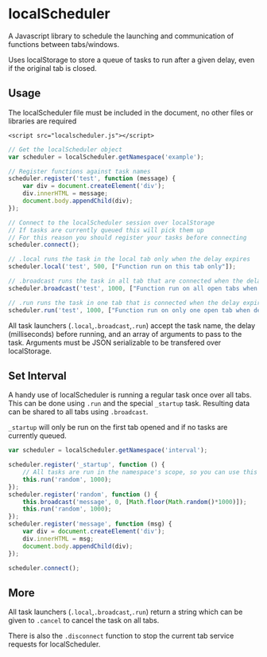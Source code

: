 localScheduler
==============

A Javascript library to schedule the launching and communication of functions
between tabs/windows.

Uses localStorage to store a queue of tasks to run after a given delay, even if
the original tab is closed.

Usage
-----
The localScheduler file must be included in the document, no other files or
libraries are required

`<script src="localscheduler.js"></script>`

```javascript
// Get the localScheduler object
var scheduler = localScheduler.getNamespace('example');

// Register functions against task names
scheduler.register('test', function (message) {
	var div = document.createElement('div');
    div.innerHTML = message;
    document.body.appendChild(div);
});

// Connect to the localScheduler session over localStorage
// If tasks are currently queued this will pick them up
// For this reason you should register your tasks before connecting
scheduler.connect();

// .local runs the task in the local tab only when the delay expires
scheduler.local('test', 500, ["Function run on this tab only"]);

// .broadcast runs the task in all tab that are connected when the delay expires
scheduler.broadcast('test', 1000, ["Function run on all open tabs when delay expires"]);

// .run runs the task in one tab that is connected when the delay expires
scheduler.run('test', 1000, ["Function run on only one open tab when delay expires"]);
```

All task launchers (`.local`,`.broadcast`,`.run`) accept the task name, the
delay (milliseconds) before running, and an array of arguments to pass to the
task. Arguments must be JSON serializable to be transfered over localStorage.


Set Interval
------------
A handy use of localScheduler is running a regular task once over all tabs.
This can be done using `.run` and the special `_startup` task. Resulting data
can be shared to all tabs using `.broadcast`.

`_startup` will only be run on the first tab opened and if no tasks are
currently queued.

```javascript
var scheduler = localScheduler.getNamespace('interval');

scheduler.register('_startup', function () {
	// All tasks are run in the namespace's scope, so you can use this to reference it
	this.run('random', 1000);
});
scheduler.register('random', function () {
	this.broadcast('message', 0, [Math.floor(Math.random()*1000)]);
	this.run('random', 1000);
});
scheduler.register('message', function (msg) {
	var div = document.createElement('div');
    div.innerHTML = msg;
    document.body.appendChild(div);
});

scheduler.connect();
```

More
----
All task launchers (`.local`,`.broadcast`,`.run`) return a string which can be
given to `.cancel` to cancel the task on all tabs.

There is also the `.disconnect` function to stop the current tab service
requests for localScheduler.
